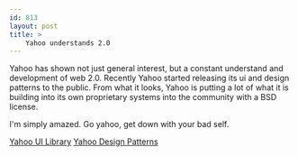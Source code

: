 ```yaml
---
id: 813
layout: post
title: >
    Yahoo understands 2.0
---
```


Yahoo has shown not just general interest, but a constant understand and development of web 2.0. Recently Yahoo started releasing its ui and design patterns to the public. From what it looks, Yahoo is putting a lot of what it is building into its own proprietary systems into the community with a BSD license.

I'm simply amazed. Go yahoo, get down with your bad self.

<a href="http://developer.yahoo.net/yui/">Yahoo UI Library</a>
<a href="http://developer.yahoo.net/ypatterns/">Yahoo Design Patterns</a>
